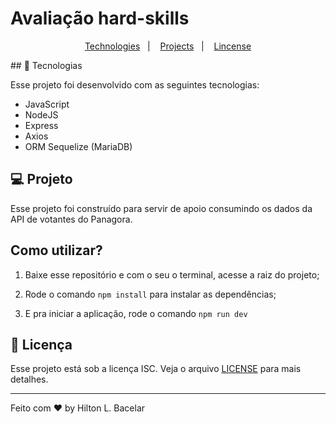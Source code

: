 # Avaliação hard-skills

<p align="center">
  <a href="#-tecnologias">Technologies</a>&nbsp;&nbsp;&nbsp;|&nbsp;&nbsp;&nbsp;
  <a href="#-projeto">Projects</a>&nbsp;&nbsp;&nbsp;|&nbsp;&nbsp;&nbsp;
  <a href="#memo-licença">Lincense</a>
</p>
## 🚀 Tecnologias

Esse projeto foi desenvolvido com as seguintes tecnologias:

- JavaScript
- NodeJS
- Express
- Axios
- ORM Sequelize (MariaDB)

## 💻 Projeto

Esse projeto foi construído para servir de apoio consumindo os dados da API de votantes do
Panagora.

## Como utilizar?

1. Baixe esse repositório e com o seu o terminal, acesse a raiz do projeto;

2. Rode o comando `npm install` para instalar as dependências;

3. E pra iniciar a aplicação, rode o comando `npm run dev ` 


## :memo: Licença

Esse projeto está sob a licença ISC. Veja o arquivo [LICENSE](.github/LICENSE.md) para mais detalhes.

---

Feito com ♥ by Hilton L. Bacelar
